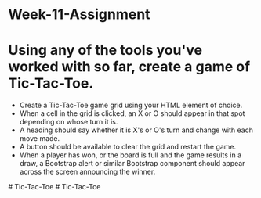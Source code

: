 # Week-11-Assignment

<h1>Using any of the tools you've worked with so far, create a game of Tic-Tac-Toe.</h1>
<ul>
  <li>Create a Tic-Tac-Toe game grid using your HTML element of choice.</li>
  <li>When a cell in the grid is clicked, an X or O should appear in that spot depending on whose turn it is.</li>
  <li>A heading should say whether it is X's or O's turn and change with each move made.</li>
  <li>A button should be available to clear the grid and restart the game.</li>
  <li>When a player has won, or the board is full and the game results in a draw, a Bootstrap alert or similar Bootstrap component should appear across the screen announcing the winner.</li>
</ul>



#   T i c - T a c - T o e  
 #   T i c - T a c - T o e  
 